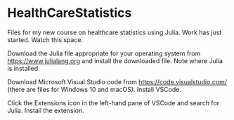 # HealthCareStatistics

Files for my new course on healthcare statistics using Julia.  Work has just started.  Watch this space.

Download the Julia file appropriate for your operating system from https://www.julialang.org and install the downloaded file.  Note where Julia is installed.

Download Microsoft Visual Studio code from https://code.visualstudio.com/ (there are files for Windows 10 and macOS).  Install VSCode.

Click the Extensions icon in the left-hand pane of VSCode and search for Julia.  Install the extension.

